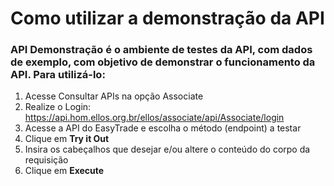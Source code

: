 # Como utilizar a demonstração da API

<h3>API Demonstração é o ambiente de testes da API, com dados de exemplo, com objetivo de demonstrar o funcionamento da API. Para utilizá-lo:</h3>

1. Acesse Consultar APIs na opção Associate
2. Realize o Login: https://api.hom.ellos.org.br/ellos/associate/api/Associate/login
3. Acesse a API do EasyTrade e escolha o método (endpoint) a testar
4. Clique em <b>Try it Out</b>
5. Insira os cabeçalhos que desejar e/ou altere o conteúdo do corpo da requisição
6. Clique em <b>Execute</b>